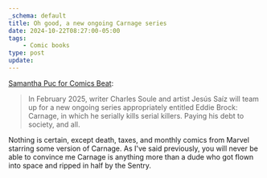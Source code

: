 ```yaml
---
_schema: default
title: Oh good, a new ongoing Carnage series
date: 2024-10-22T08:27:00-05:00
tags:
    - Comic books
type: post
update:
---
```

<a href="https://www.comicsbeat.com/nycc-24-eddie-brock-is-the-new-carnage/" target="_blank" rel="noopener">Samantha Puc for Comics Beat</a>:

> In February 2025, writer Charles Soule and artist Jesús Saíz will team up for a new ongoing series appropriately entitled Eddie Brock: Carnage, in which he serially kills serial killers. Paying his debt to society, and all.

Nothing is certain, except death, taxes, and monthly comics from Marvel starring some version of Carnage. As I've said previously, you will never be able to convince me Carnage is anything more than a dude who got flown into space and ripped in half by the Sentry.